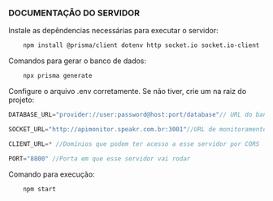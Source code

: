 ### DOCUMENTAÇÃO DO SERVIDOR

Instale as depêndencias necessárias para executar o servidor:

```bash
    npm install @prisma/client dotenv http socket.io socket.io-client
```

Comandos para gerar o banco de dados:

```bash
    npx prisma generate
```

Configure o arquivo .env corretamente. Se não tiver, crie um na raiz do projeto:

```js
DATABASE_URL="provider://user:password@host:port/database"// URL do banco de dados

SOCKET_URL="http://apimonitor.speakr.com.br:3001"//URL de monitoramento do servidor

CLIENT_URL=* //Domínios que podem ter acesso a esse servidor por CORS

PORT="8800" //Porta em que esse servidor vai rodar
```

Comando para execução:

```bash
    npm start
```